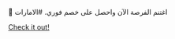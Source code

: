 🎉 اغتنم الفرصة الآن واحصل على خصم فوري. #الامارات

[Check it out!](https://www.facebook.com/share/17TW2PL6Tj/)